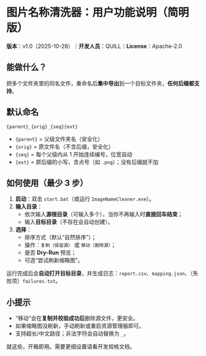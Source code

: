# 图片名称清洗器：用户功能说明（简明版）
**版本**：v1.0（2025-10-28）｜**开发人员**：QUILL｜**License**：Apache-2.0

## 能做什么？
把多个文件夹里的同名文件，重命名后**集中导出**到一个目标文件夹，**任何后缀都支持**。

## 默认命名
```
{parent}_{orig}_{seq}{ext}
```
- `{parent}` = 父级文件夹名（安全化）  
- `{orig}` = 原文件名（不含后缀，安全化）  
- `{seq}` = 每个父级内从 1 开始连续编号，位宽自动  
- `{ext}` = 原后缀的小写，含点号（如 `.png`）；没有后缀就不加

## 如何使用（最少 3 步）
1. **启动**：双击 `start.bat`（或运行 `ImageNameCleaner.exe`）。  
2. **输入目录**：
   - 依次输入**源根目录**（可输入多个），当你不再输入时**直接回车结束**；
   - 输入**目标目录**（不存在会自动创建）。
3. **选择**：
   - 排序方式（默认“自然排序”）；  
   - 操作：`复制（保留源）` 或 `移动（删除源）`；  
   - 是否 **Dry-Run** 预览；  
   - 可选“尝试刷新缩略图”。

运行完成后会**自动打开目标目录**，并生成日志：`report.csv`、`mapping.json`、（失败项）`failures.txt`。

## 小提示
- “移动”会在**复制并校验成功后**删除源文件，更安全。  
- 如果缩略图没刷新，手动刷新或重启资源管理器即可。  
- 支持超长/中文路径；非法字符会自动替换为 `_`。

就这些，开箱即用。需要更细设置请看开发规格文档。